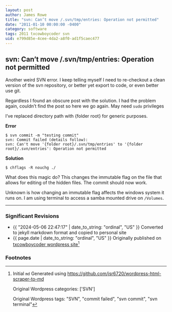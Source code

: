 ```yaml
---
layout: post
author: James Rowe
title: "svn: Can’t move /.svn/tmp/entries: Operation not permitted"
date: "2011-01-10 00:00:00 -0400"
category: software
tags: 2011 txcowboycoder svn
uid: e799d85e-4cee-4da2-a8f0-ad1f5caec477
---
```


## svn: Can’t move /.svn/tmp/entries: Operation not permitted

Another weird SVN error. I keep telling myself I need to re-checkout a clean version of the svn repository, or better yet export to code, or even better use git.

Regardless I found an obscure post with the solution. I had the problem again, couldn’t find the post so here we go again. May need `sudo` privileges

I’ve replaced directory path with {folder root} for generic purposes.

**Error**

```
$ svn commit -m "testing commit"
svn: Commit failed (details follow):
svn: Can't move '{folder root}/.svn/tmp/entries' to '{folder root}/.svn/entries': Operation not permitted
```

**Solution**

```
$ chflags -R nouchg ./
```

What does this magic do? This changes the immutable flag on the file that allows for editing of the hidden files. The commit should now work.

Unknown is how changing an immutable flag affects the windows system it runs on. I am using terminal to access a samba mounted drive on `/Volumes`.

---

### Significant Revisions

- {{ "2024-05-06 22:47:17" | date_to_string: "ordinal", "US" }} Converted to jekyll markdown format and copied to personal site
- {{ page.date | date_to_string: "ordinal", "US" }} Originally published on [txcowboycoder wordpress site](https://txcowboycoder.wordpress.com/2011/01/10/svn-cant-move-svntmpentries-operation-not-permitted/)[^draft]

### Footnotes

[^draft]: Initial `md` Generated using <https://github.com/jsr6720/wordpress-html-scraper-to-md>

    Original Wordpress categories: ['SVN']

    Original Wordpress tags: "SVN", "commit failed", "svn commit", "svn terminal"